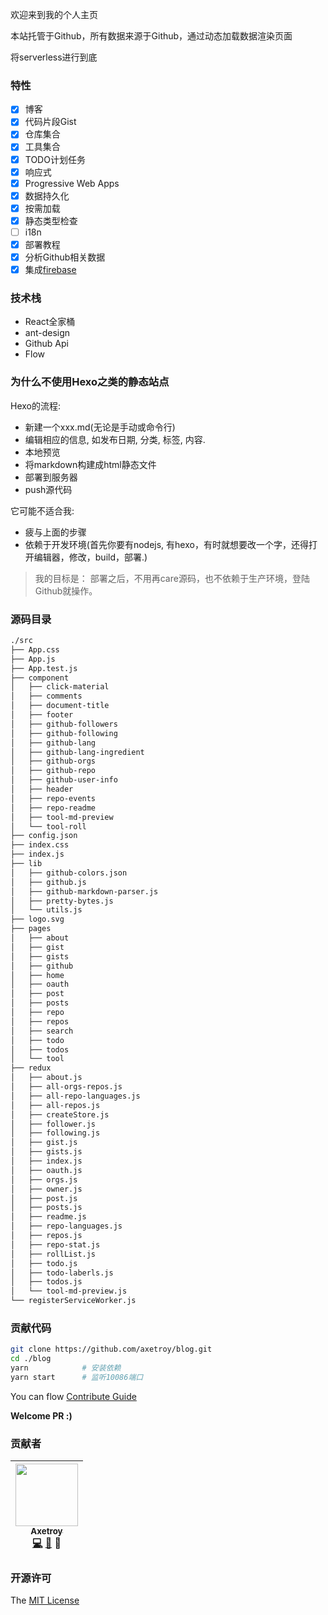 欢迎来到我的个人主页

本站托管于Github，所有数据来源于Github，通过动态加载数据渲染页面

将serverless进行到底

### 特性

- [x] 博客
- [x] 代码片段Gist
- [x] 仓库集合
- [x] 工具集合
- [x] TODO计划任务
- [x] 响应式
- [x] Progressive Web Apps
- [x] 数据持久化
- [x] 按需加载
- [x] 静态类型检查
- [ ] i18n
- [x] 部署教程
- [x] 分析Github相关数据
- [x] 集成[firebase](https://firebase.google.com/)

### 技术栈

- React全家桶
- ant-design
- Github Api
- Flow

### 为什么不使用Hexo之类的静态站点

Hexo的流程: 

- 新建一个xxx.md(无论是手动或命令行)
- 编辑相应的信息, 如发布日期, 分类, 标签, 内容. 
- 本地预览
- 将markdown构建成html静态文件
- 部署到服务器
- push源代码

它可能不适合我: 

- 疲与上面的步骤
- 依赖于开发环境(首先你要有nodejs, 有hexo，有时就想要改一个字，还得打开编辑器，修改，build，部署.)

> 我的目标是：
> 部署之后，不用再care源码，也不依赖于生产环境，登陆Github就操作。

### 源码目录

```bash
./src
├── App.css
├── App.js
├── App.test.js
├── component
│   ├── click-material
│   ├── comments
│   ├── document-title
│   ├── footer
│   ├── github-followers
│   ├── github-following
│   ├── github-lang
│   ├── github-lang-ingredient
│   ├── github-orgs
│   ├── github-repo
│   ├── github-user-info
│   ├── header
│   ├── repo-events
│   ├── repo-readme
│   ├── tool-md-preview
│   └── tool-roll
├── config.json
├── index.css
├── index.js
├── lib
│   ├── github-colors.json
│   ├── github.js
│   ├── github-markdown-parser.js
│   ├── pretty-bytes.js
│   └── utils.js
├── logo.svg
├── pages
│   ├── about
│   ├── gist
│   ├── gists
│   ├── github
│   ├── home
│   ├── oauth
│   ├── post
│   ├── posts
│   ├── repo
│   ├── repos
│   ├── search
│   ├── todo
│   ├── todos
│   └── tool
├── redux
│   ├── about.js
│   ├── all-orgs-repos.js
│   ├── all-repo-languages.js
│   ├── all-repos.js
│   ├── createStore.js
│   ├── follower.js
│   ├── following.js
│   ├── gist.js
│   ├── gists.js
│   ├── index.js
│   ├── oauth.js
│   ├── orgs.js
│   ├── owner.js
│   ├── post.js
│   ├── posts.js
│   ├── readme.js
│   ├── repo-languages.js
│   ├── repos.js
│   ├── repo-stat.js
│   ├── rollList.js
│   ├── todo.js
│   ├── todo-laberls.js
│   ├── todos.js
│   └── tool-md-preview.js
└── registerServiceWorker.js
```

### 贡献代码

```bash
git clone https://github.com/axetroy/blog.git
cd ./blog
yarn            # 安装依赖
yarn start      # 监听10086端口
```

You can flow [Contribute Guide](https://github.com/axetroy/blog/blob/master/contributing.md)

**Welcome PR :)**

### 贡献者

<!-- ALL-CONTRIBUTORS-LIST:START - Do not remove or modify this section -->
| [<img src="https://avatars1.githubusercontent.com/u/9758711?v=3" width="100px;"/><br /><sub>Axetroy</sub>](http://axetroy.github.io)<br />[💻](https://github.com/axetroyanti-redirect/anti-redirect/commits?author=axetroy) [🐛](https://github.com/axetroyanti-redirect/anti-redirect/issues?q=author%3Aaxetroy) 🎨 |
| :---: |
<!-- ALL-CONTRIBUTORS-LIST:END -->

### 开源许可

The [MIT License](https://github.com/axetroy/blog/blob/master/LICENSE)
